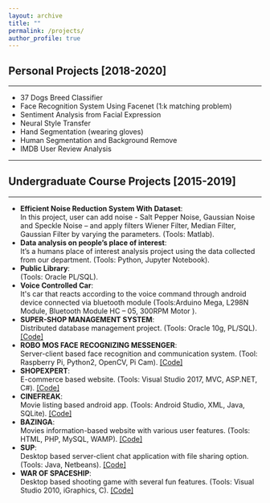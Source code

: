 ```yaml
---
layout: archive
title: ""
permalink: /projects/
author_profile: true
---
```


## Personal Projects [2018-2020]

---

- 37 Dogs Breed Classifier
- Face Recognition System Using Facenet (1:k matching problem)
- Sentiment Analysis from Facial Expression
- Neural Style Transfer
- Hand Segmentation (wearing gloves)
- Human Segmentation and Background Remove
- IMDB User Review Analysis

---


## Undergraduate Course Projects [2015-2019]

---

- **Efficient Noise Reduction System With Dataset**:
  <br>
  In this project, user can add noise - Salt Pepper Noise, Gaussian Noise and Speckle Noise – and apply filters Wiener Filter, Median Filter, Gaussian Filter by varying the parameters. (Tools: Matlab).
- **Data analysis on people’s place of interest**:
  <br>
  It’s a humans place of interest analysis project using the data collected from our department. (Tools: Python, Jupyter Notebook).
- **Public Library**:
  <br>
  (Tools: Oracle PL/SQL).
- **Voice Controlled Car**:
  <br>
  It's car that reacts according to the voice command through android device connected via bluetooth module (Tools:Arduino Mega, L298N Module, Bluetooth Module HC – 05, 300RPM Motor ).
- **SUPER-SHOP MANAGEMENT SYSTEM**:
  <br>
  Distributed database management project. (Tools: Oracle 10g, PL/SQL). [[Code]](https://github.com/oishee-hoque/SuperShop-Management-System)
- **ROBO MOS FACE RECOGNIZING MESSENGER**:
  <br>
  Server-client based face recognition and communication system. (Tool: Raspberry Pi, Python2,
  OpenCV, Pi Cam). [[Code]](https://github.com/oishee-hoque/Robo-Mos-Face-Detector)
- **SHOPEXPERT**:
  <br>
  E-commerce based website. (Tools: Visual Studio 2017, MVC, ASP.NET, C#). [[Code]](https://github.com/oishee-hoque/ShopExpert)
- **CINEFREAK**:
  <br>
  Movie listing based android app. (Tools: Android Studio, XML, Java, SQLite). [[Code]](https://github.com/oishee-hoque/CineFreak-Android-App)
- **BAZINGA**:
  <br>
  Movies information-based website with various user features. (Tools: HTML, PHP, MySQL, WAMP). [[Code]](https://github.com/oishee-hoque/Bazinga-A-movie-based-website)
- **SUP**:
  <br>
  Desktop based server-client chat application with file sharing option. (Tools: Java, Netbeans). [[Code]](https://github.com/oishee-hoque/Sup-Chat-Application)
- **WAR OF SPACESHIP**:
  <br>
  Desktop based shooting game with several fun features. (Tools: Visual Studio 2010, iGraphics, C). [[Code]](https://github.com/oishee-hoque/War-Of-Spaceship-Visual-Studio)

